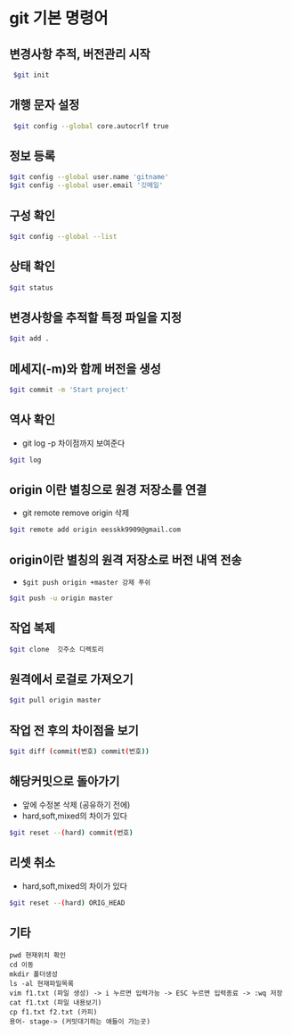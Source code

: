 # **git 기본 명령어**

## 변경사항 추적, 버전관리 시작
```bash
 $git init
``` 
## 개행 문자 설정 
```bash
 $git config --global core.autocrlf true 
``` 
## 정보 등록
 ```bash
 $git config --global user.name 'gitname' 
 $git config --global user.email '깃메일'
 ```

## 구성 확인
 ```bash
 $git config --global --list 
 ```

## 상태 확인
 ```bash
 $git status 
 ```

## 변경사항을 추적할 특정 파일을 지정
 ```bash
 $git add .
 ```

## 메세지(-m)와 함께 버전을 생성
 ```bash
 $git commit -m 'Start project' 
 ```

## 역사 확인 
- git log -p 차이점까지 보여준다

 ```bash
 $git log 
 ```

## origin 이란 별칭으로 원경 저장소를 연결
- git remote remove origin 삭제 

 ```bash
 $git remote add origin eesskk9909@gmail.com   
 ```

## origin이란 별칭의 원격 저장소로 버전 내역 전송
- `$git push origin +master 강제 푸쉬` 

 ```bash
 $git push -u origin master   
 ```

## 작업 복제
 ```bash
 $git clone  깃주소 디렉토리
 ```

## 원격에서 로걸로 가져오기
 ```bash
 $git pull origin master 
 ```

## 작업 전 후의 차이점을 보기 
 ```bash
 $git diff (commit(번호) commit(번호)) 
 ```

## 해당커밋으로 돌아가기
- 앞에 수정본 삭제 (공유하기 전에)
- hard,soft,mixed의 차이가 있다

 ```bash
 $git reset --(hard) commit(번호) 
 ```

## 리셋 취소
- hard,soft,mixed의 차이가 있다

 ```bash
 $git reset --(hard) ORIG_HEAD 
 ```

## 기타 
```plaintext
pwd 현재위치 확인 
cd 이동 
mkdir 폴더생성
ls -al 현재파일목록
vim f1.txt (파일 생성) -> i 누르면 입력가능 -> ESC 누르면 입력종료 -> :wq 저장 
cat f1.txt (파일 내용보기)
cp f1.txt f2.txt (카피)
용어- stage-> (커밋대기하는 애들이 가는곳)
```


